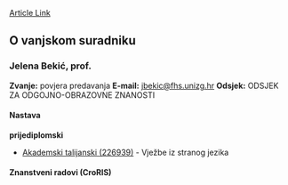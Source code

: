 [Article Link](https://www.fhs.hr/djelatnik/jelena.bekic)

## O vanjskom suradniku
###  Jelena Bekić, prof. 
**Zvanje:**
povjera predavanja 
**E-mail:**
[jbekic@fhs.unizg.hr](javascript:startMail\('owxrpvs@fuh.vatmu.e'\);)
**Odsjek:**
ODSJEK ZA ODGOJNO-OBRAZOVNE ZNANOSTI 
#### Nastava
**prijediplomski**
  * [Akademski talijanski (226939)](https://www.fhs.hr/predmet/akatal) - Vježbe iz stranog jezika


#### Znanstveni radovi (CroRIS)

